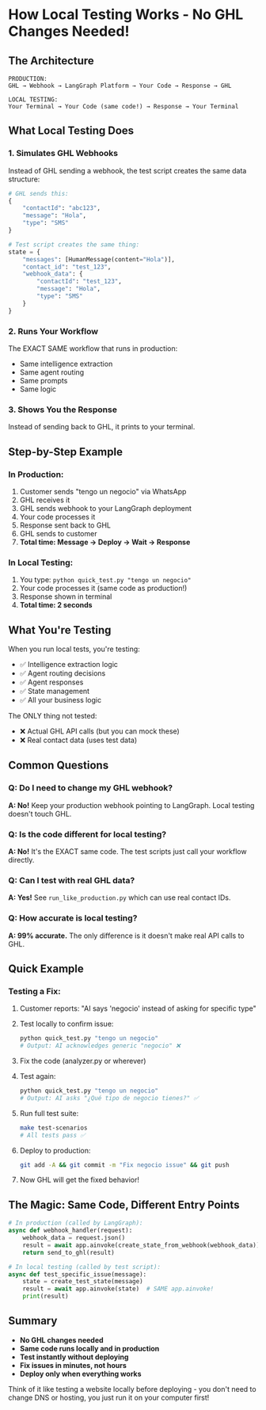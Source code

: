 # How Local Testing Works - No GHL Changes Needed!

## The Architecture

```
PRODUCTION:
GHL → Webhook → LangGraph Platform → Your Code → Response → GHL

LOCAL TESTING:
Your Terminal → Your Code (same code!) → Response → Your Terminal
```

## What Local Testing Does

### 1. Simulates GHL Webhooks
Instead of GHL sending a webhook, the test script creates the same data structure:

```python
# GHL sends this:
{
    "contactId": "abc123",
    "message": "Hola",
    "type": "SMS"
}

# Test script creates the same thing:
state = {
    "messages": [HumanMessage(content="Hola")],
    "contact_id": "test_123",
    "webhook_data": {
        "contactId": "test_123",
        "message": "Hola",
        "type": "SMS"
    }
}
```

### 2. Runs Your Workflow
The EXACT SAME workflow that runs in production:
- Same intelligence extraction
- Same agent routing
- Same prompts
- Same logic

### 3. Shows You the Response
Instead of sending back to GHL, it prints to your terminal.

## Step-by-Step Example

### In Production:
1. Customer sends "tengo un negocio" via WhatsApp
2. GHL receives it
3. GHL sends webhook to your LangGraph deployment
4. Your code processes it
5. Response sent back to GHL
6. GHL sends to customer
7. **Total time: Message → Deploy → Wait → Response**

### In Local Testing:
1. You type: `python quick_test.py "tengo un negocio"`
2. Your code processes it (same code as production!)
3. Response shown in terminal
4. **Total time: 2 seconds**

## What You're Testing

When you run local tests, you're testing:
- ✅ Intelligence extraction logic
- ✅ Agent routing decisions
- ✅ Agent responses
- ✅ State management
- ✅ All your business logic

The ONLY thing not tested:
- ❌ Actual GHL API calls (but you can mock these)
- ❌ Real contact data (uses test data)

## Common Questions

### Q: Do I need to change my GHL webhook?
**A: No!** Keep your production webhook pointing to LangGraph. Local testing doesn't touch GHL.

### Q: Is the code different for local testing?
**A: No!** It's the EXACT same code. The test scripts just call your workflow directly.

### Q: Can I test with real GHL data?
**A: Yes!** See `run_like_production.py` which can use real contact IDs.

### Q: How accurate is local testing?
**A: 99% accurate.** The only difference is it doesn't make real API calls to GHL.

## Quick Example

### Testing a Fix:
1. Customer reports: "AI says 'negocio' instead of asking for specific type"

2. Test locally to confirm issue:
   ```bash
   python quick_test.py "tengo un negocio"
   # Output: AI acknowledges generic "negocio" ❌
   ```

3. Fix the code (analyzer.py or wherever)

4. Test again:
   ```bash
   python quick_test.py "tengo un negocio"
   # Output: AI asks "¿Qué tipo de negocio tienes?" ✅
   ```

5. Run full test suite:
   ```bash
   make test-scenarios
   # All tests pass ✅
   ```

6. Deploy to production:
   ```bash
   git add -A && git commit -m "Fix negocio issue" && git push
   ```

7. Now GHL will get the fixed behavior!

## The Magic: Same Code, Different Entry Points

```python
# In production (called by LangGraph):
async def webhook_handler(request):
    webhook_data = request.json()
    result = await app.ainvoke(create_state_from_webhook(webhook_data))
    return send_to_ghl(result)

# In local testing (called by test script):
async def test_specific_issue(message):
    state = create_test_state(message)
    result = await app.ainvoke(state)  # SAME app.ainvoke!
    print(result)
```

## Summary

- **No GHL changes needed**
- **Same code runs locally and in production**
- **Test instantly without deploying**
- **Fix issues in minutes, not hours**
- **Deploy only when everything works**

Think of it like testing a website locally before deploying - you don't need to change DNS or hosting, you just run it on your computer first!